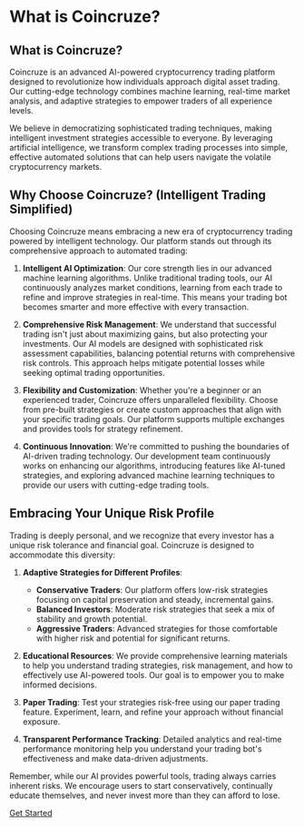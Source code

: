 # What is Coincruze?

## What is Coincruze?

Coincruze is an advanced AI-powered cryptocurrency trading platform designed to revolutionize how individuals approach digital asset trading. Our cutting-edge technology combines machine learning, real-time market analysis, and adaptive strategies to empower traders of all experience levels.

We believe in democratizing sophisticated trading techniques, making intelligent investment strategies accessible to everyone. By leveraging artificial intelligence, we transform complex trading processes into simple, effective automated solutions that can help users navigate the volatile cryptocurrency markets.

## Why Choose Coincruze? (Intelligent Trading Simplified)

Choosing Coincruze means embracing a new era of cryptocurrency trading powered by intelligent technology. Our platform stands out through its comprehensive approach to automated trading:

1. **Intelligent AI Optimization**: Our core strength lies in our advanced machine learning algorithms. Unlike traditional trading tools, our AI continuously analyzes market conditions, learning from each trade to refine and improve strategies in real-time. This means your trading bot becomes smarter and more effective with every transaction.

2. **Comprehensive Risk Management**: We understand that successful trading isn't just about maximizing gains, but also protecting your investments. Our AI models are designed with sophisticated risk assessment capabilities, balancing potential returns with comprehensive risk controls. This approach helps mitigate potential losses while seeking optimal trading opportunities.

3. **Flexibility and Customization**: Whether you're a beginner or an experienced trader, Coincruze offers unparalleled flexibility. Choose from pre-built strategies or create custom approaches that align with your specific trading goals. Our platform supports multiple exchanges and provides tools for strategy refinement.

4. **Continuous Innovation**: We're committed to pushing the boundaries of AI-driven trading technology. Our development team continuously works on enhancing our algorithms, introducing features like AI-tuned strategies, and exploring advanced machine learning techniques to provide our users with cutting-edge trading tools.

## Embracing Your Unique Risk Profile

Trading is deeply personal, and we recognize that every investor has a unique risk tolerance and financial goal. Coincruze is designed to accommodate this diversity:

1. **Adaptive Strategies for Different Profiles**:
   - **Conservative Traders**: Our platform offers low-risk strategies focusing on capital preservation and steady, incremental gains.
   - **Balanced Investors**: Moderate risk strategies that seek a mix of stability and growth potential.
   - **Aggressive Traders**: Advanced strategies for those comfortable with higher risk and potential for significant returns.

2. **Educational Resources**: We provide comprehensive learning materials to help you understand trading strategies, risk management, and how to effectively use AI-powered tools. Our goal is to empower you to make informed decisions.

3. **Paper Trading**: Test your strategies risk-free using our paper trading feature. Experiment, learn, and refine your approach without financial exposure.

4. **Transparent Performance Tracking**: Detailed analytics and real-time performance monitoring help you understand your trading bot's effectiveness and make data-driven adjustments.

Remember, while our AI provides powerful tools, trading always carries inherent risks. We encourage users to start conservatively, continually educate themselves, and never invest more than they can afford to lose.

[Get Started](/users/sign_up)
